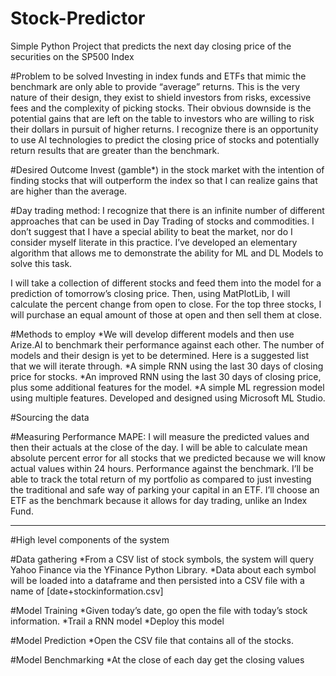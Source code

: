 # Stock-Predictor
Simple Python Project that predicts the next day closing price of the securities on the SP500 Index

#Problem to be solved
Investing in index funds and ETFs that mimic the benchmark are only able to provide “average” returns. This is the very nature of their design, they exist to shield investors from risks, excessive fees and the complexity of picking stocks. Their obvious downside is the potential gains that are left on the table to investors who are willing to risk their dollars in pursuit of higher returns. I recognize there is an opportunity to use AI technologies to predict the closing price of stocks and potentially return results that are greater than the benchmark. 

#Desired Outcome
Invest (gamble*) in the stock market with the intention of finding stocks that will outperform the index so that I can realize gains that are higher than the average. 

#Day trading method:
I recognize that there is an infinite number of different approaches that can be used in Day Trading of stocks and commodities. I don’t suggest that I have a special ability to beat the market, nor do I consider myself literate in this practice. I’ve developed an elementary algorithm that allows me to demonstrate the ability for ML and DL Models to solve this task. 

I will take a collection of different stocks and feed them into the model for a prediction of tomorrow’s closing price. Then, using MatPlotLib, I will calculate the percent change from open to close. For the top three stocks, I will purchase an equal amount of those at open and then sell them at close. 

#Methods to employ
*We will develop different models and then use Arize.AI to benchmark their performance against each other. The number of models and their design is yet to be determined. Here is a suggested list that we will iterate through. 
*A simple RNN using the last 30 days of closing price for stocks. 
*An improved RNN using the last 30 days of closing price, plus some additional features for the model. 
*A simple ML regression model using multiple features. Developed and designed using Microsoft ML Studio. 

#Sourcing the data

#Measuring Performance
MAPE: I will measure the predicted values and then their actuals at the close of the day. I will be able to calculate mean absolute percent error for all stocks that we predicted because we will know actual values within 24 hours. 
Performance against the benchmark. I’ll be able to track the total return of my portfolio as compared to just investing the traditional and safe way of parking your capital in an ETF. I’ll choose an ETF as the benchmark because it allows for day trading, unlike an Index Fund. 

***

#High level components of the system

#Data gathering
*From a CSV list of stock symbols, the system will query Yahoo Finance via the YFinance Python Library.
*Data about each symbol will be loaded into a dataframe and then persisted into a CSV file with a name of [date+stockinformation.csv]

#Model Training
*Given today’s date, go open the file with today’s stock information. 
*Trail a RNN model 
*Deploy this model

#Model Prediction
*Open the CSV file that contains all of the stocks. 

#Model Benchmarking
*At the close of each day get the closing values 


